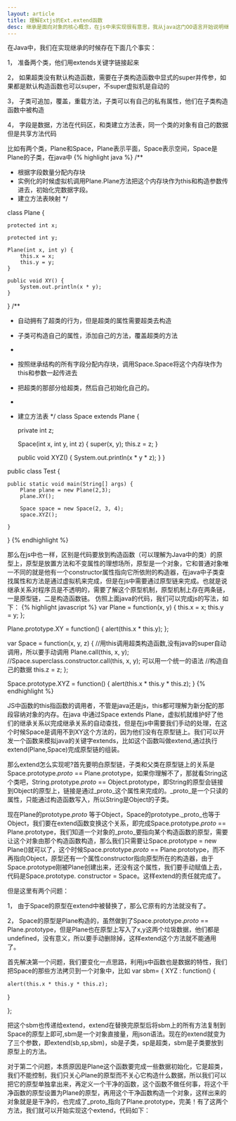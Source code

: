 ```yaml
---
layout: article
title: 理解Extjs的Ext.extend函数
desc: 继承是面向对象的核心概念，在js中来实现很有意思，我从java这门OO语言开始说明继承，然后再用js来实现
---
```


在Java中，我们在实现继承的时候存在下面几个事实：

1， 准备两个类，他们用extends关键字链接起来

2， 如果超类没有默认构造函数，需要在子类构造函数中显式的super并传参，如果都是默认构造函数也可以super，不super虚拟机是自动的

3， 子类可追加，覆盖，重载方法，子类可以有自己的私有属性，他们在子类构造函数中被构造

4， 字段是数据，方法在代码区，和类建立方法表，同一个类的对象有自己的数据但是共享方法代码

 

比如有两个类，Plane和Space，Plane表示平面，Space表示空间，Space是Plane的子类，在java中
{% highlight java %}
/**
 * 根据字段数量分配内存块
 * 实例化的时候虚拟机调用Plane.Plane方法把这个内存块作为this和构造参数传进去，初始化完数据字段。
 * 建立方法表映射
 */

class Plane {

    protected int x;

    protected int y;

    Plane(int x, int y) {
        this.x = x;
        this.y = y;
    }

    public void XY() {
        System.out.println(x * y);
    }
}
/**
 * 自动拥有了超类的行为，但是超类的属性需要超类去构造
 * 子类可构造自己的属性，添加自己的方法，覆盖超类的方法
 * <p/>
 * 按照继承结构的所有字段分配内存块，调用Space.Space将这个内存块作为this和参数一起传进去
 * 把超类的那部分给超类，然后自己初始化自己的。
 * <p/>
 * 建立方法表
 */
class Space extends Plane {

    private int z;

    Space(int x, int y, int z) {
        super(x, y);
        this.z = z;
    }

    public void XYZ() {
        System.out.println(x * y * z);
    }
}

public class Test {

    public static void main(String[] args) {
        Plane plane = new Plane(2,3);
        plane.XY();

        Space space = new Space(2, 3, 4);
        space.XYZ();

    }
}
{% endhighlight %}

那么在js中也一样，区别是代码要放到构造函数（可以理解为Java中的类）的原型上，原型是放置方法和不变属性的理想场所，原型是一个对象，它和普通对象唯一不同的就是他有一个constructor属性指向它所依附的构造器，在java中子类查找属性和方法是通过虚拟机来完成，但是在js中需要通过原型链来完成。也就是说继承关系对程序员是不透明的，需要了解这个原型机制，原型机制上存在两条链，一是原型链，二是构造函数链。
仿照上面java的代码，我们可以完成js的写法，如下：
{% highlight javascript %}
var Plane = function(x, y) {
    this.x = x;
    this.y = y;
};

Plane.prototype.XY = function() {
    alert(this.x * this.y);
};

var Space = function(x, y, z) {
    //用this调用超类构造函数,没有java的super自动调用，所以要手动调用
    Plane.call(this, x, y);
    //Space.superclass.constructor.call(this, x, y); 可以用一个统一的语法
    //构造自己的数据
    this.z = z;
};

Space.prototype.XYZ = function() {
    alert(this.x * this.y * this.z);
}
{% endhighlight %}

JS中函数的this指函数的调用者，不管是java还是js，this都可理解为新分配的那段容纳对象的内存。在java 中通过Space extends Plane，虚拟机就维护好了他们的继承关系以完成继承关系的自动查找，但是在js中需要我们手动的处理，在这个时候Space是调用不到XY这个方法的，因为他们没有在原型链上。我们可以开发一个函数来模拟java的关键字extends，比如这个函数叫做extend,通过执行extend(Plane,Space)完成原型链的组装。

那么extend怎么实现呢?首先要明白原型链，子类和父类在原型链上的关系是Space.prototype._proto_ == Plane.prototype，如果你理解不了，那就看String这个类吧，String.prototype._proto_ == Object.prototype，即String的原型会链接到Object的原型上，链接是通过_proto_这个属性来完成的。_proto_是一个只读的属性，只能通过构造函数写入，所以String是Object的子类。

现在Plane的prototype._proto_ 等于Object，Space的prototype._proto_也等于Object，我们要在extend函数变换这个关系，即完成Space.prototype._proto_ == Plane.prototype，我们知道一个对象的_proto_要指向某个构造函数的原型，需要让这个对象由那个构造函数构造，那么我们只需要让Space.prototype = new Plane()就可以了，这个时候Space.prototype._proto_ == Plane.prototype，而不再指向Object，原型还有一个属性constructor指向原型所在的构造器，由于Space.prototype刚被Plane创建出来，还没有这个属性，我们要手动赋值上去，代码是Space.prototype. constructor = Space。这样extend的责任就完成了。


但是这里有两个问题：

1， 由于Space的原型在extend中被替换了，那么它原有的方法就没有了。

2， Space的原型是Plane构造的，虽然做到了Space.prototype._proto_ == Plane.prototype，但是Plane也在原型上写入了x,y这两个垃圾数据，他们都是undefined，没有意义，所以要手动删除掉，这样extend这个方法就不能通用了。

 

首先解决第一个问题，我们要变化一点思路，利用js中函数也是数据的特性，我们把Space的那些方法拷贝到一个对象中，比如
var sbm= { XYZ  : function() {

    alert(this.x * this.y * this.z);

}

 };

把这个sbm也传递给extend，extend在替换完原型后将sbm上的所有方法复制到Space的原型上即可,sbm是一个对象直接量，用json语法。现在的extend就变为了三个参数，即extend(sb,sp,sbm)，sb是子类，sp是超类，sbm是子类要放到原型上的方法。


对于第二个问题，本质原因是Plane这个函数要完成一些数据初始化，它是超类，我们不能控制，我们只关心Plane的原型而不关心它构造什么数据，所以我们可以把它的原型单独拿出来，再定义一个干净的函数，这个函数不做任何事，将这个干净函数的原型设置为Plane的原型，再用这个干净函数构造一个对象，这样出来的对象就是是干净的，也完成了_proto_指向了Plane.prototype，完美！有了这两个方法，我们就可以开始实现这个extend，代码如下：
